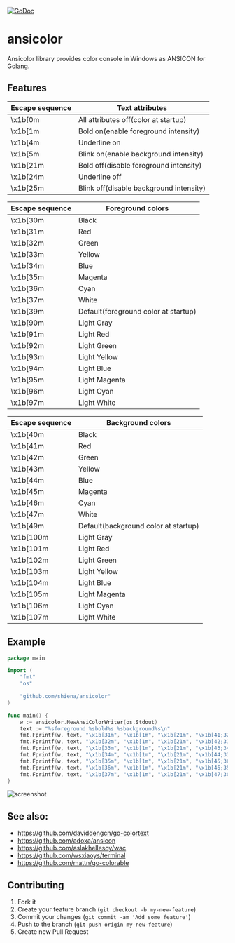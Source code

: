 [![GoDoc](https://godoc.org/github.com/shiena/ansicolor?status.svg)](https://godoc.org/github.com/shiena/ansicolor)

# ansicolor

Ansicolor library provides color console in Windows as ANSICON for Golang.

## Features

|Escape sequence|Text attributes|
|---------------|----|
|\x1b[0m|All attributes off(color at startup)|
|\x1b[1m|Bold on(enable foreground intensity)|
|\x1b[4m|Underline on|
|\x1b[5m|Blink on(enable background intensity)|
|\x1b[21m|Bold off(disable foreground intensity)|
|\x1b[24m|Underline off|
|\x1b[25m|Blink off(disable background intensity)|

|Escape sequence|Foreground colors|
|---------------|----|
|\x1b[30m|Black|
|\x1b[31m|Red|
|\x1b[32m|Green|
|\x1b[33m|Yellow|
|\x1b[34m|Blue|
|\x1b[35m|Magenta|
|\x1b[36m|Cyan|
|\x1b[37m|White|
|\x1b[39m|Default(foreground color at startup)|
|\x1b[90m|Light Gray|
|\x1b[91m|Light Red|
|\x1b[92m|Light Green|
|\x1b[93m|Light Yellow|
|\x1b[94m|Light Blue|
|\x1b[95m|Light Magenta|
|\x1b[96m|Light Cyan|
|\x1b[97m|Light White|

|Escape sequence|Background colors|
|---------------|----|
|\x1b[40m|Black|
|\x1b[41m|Red|
|\x1b[42m|Green|
|\x1b[43m|Yellow|
|\x1b[44m|Blue|
|\x1b[45m|Magenta|
|\x1b[46m|Cyan|
|\x1b[47m|White|
|\x1b[49m|Default(background color at startup)|
|\x1b[100m|Light Gray|
|\x1b[101m|Light Red|
|\x1b[102m|Light Green|
|\x1b[103m|Light Yellow|
|\x1b[104m|Light Blue|
|\x1b[105m|Light Magenta|
|\x1b[106m|Light Cyan|
|\x1b[107m|Light White|

## Example

```go
package main

import (
	"fmt"
	"os"

	"github.com/shiena/ansicolor"
)

func main() {
	w := ansicolor.NewAnsiColorWriter(os.Stdout)
	text := "%sforeground %sbold%s %sbackground%s\n"
	fmt.Fprintf(w, text, "\x1b[31m", "\x1b[1m", "\x1b[21m", "\x1b[41;32m", "\x1b[0m")
	fmt.Fprintf(w, text, "\x1b[32m", "\x1b[1m", "\x1b[21m", "\x1b[42;31m", "\x1b[0m")
	fmt.Fprintf(w, text, "\x1b[33m", "\x1b[1m", "\x1b[21m", "\x1b[43;34m", "\x1b[0m")
	fmt.Fprintf(w, text, "\x1b[34m", "\x1b[1m", "\x1b[21m", "\x1b[44;33m", "\x1b[0m")
	fmt.Fprintf(w, text, "\x1b[35m", "\x1b[1m", "\x1b[21m", "\x1b[45;36m", "\x1b[0m")
	fmt.Fprintf(w, text, "\x1b[36m", "\x1b[1m", "\x1b[21m", "\x1b[46;35m", "\x1b[0m")
	fmt.Fprintf(w, text, "\x1b[37m", "\x1b[1m", "\x1b[21m", "\x1b[47;30m", "\x1b[0m")
}
```

![screenshot](https://gist.githubusercontent.com/shiena/a1bada24b525314a7d5e/raw/c763aa7cda6e4fefaccf831e2617adc40b6151c7/main.png)

## See also:

- https://github.com/daviddengcn/go-colortext
- https://github.com/adoxa/ansicon
- https://github.com/aslakhellesoy/wac
- https://github.com/wsxiaoys/terminal
- https://github.com/mattn/go-colorable

## Contributing

1. Fork it
2. Create your feature branch (`git checkout -b my-new-feature`)
3. Commit your changes (`git commit -am 'Add some feature'`)
4. Push to the branch (`git push origin my-new-feature`)
5. Create new Pull Request
